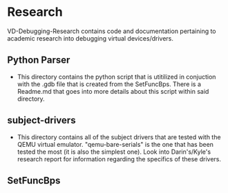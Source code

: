 # Research

VD-Debugging-Research contains code and documentation pertaining to academic research into debugging virtual devices/drivers.

## Python Parser
* This directory contains the python script that is utitilized in conjuction with the .gdb file that is created from the SetFuncBps. There is a Readme.md that goes into more details about this script within said directory.

## subject-drivers
* This directory contains all of the subject drivers that are tested with the QEMU virtual emulator. "qemu-bare-serials" is the one that has been tested the most (it is also the simplest one). Look into Darin's/Kyle's research report for information regarding the specifics of these drivers.

## SetFuncBps
